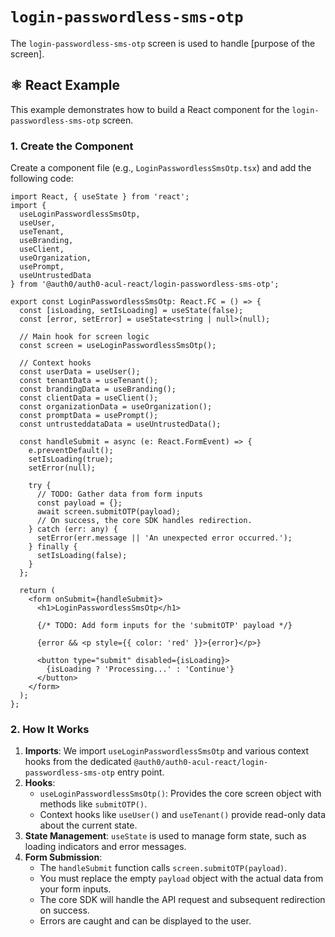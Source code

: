 # `login-passwordless-sms-otp`

The `login-passwordless-sms-otp` screen is used to handle [purpose of the screen].

## ⚛️ React Example

This example demonstrates how to build a React component for the `login-passwordless-sms-otp` screen.

### 1. Create the Component

Create a component file (e.g., `LoginPasswordlessSmsOtp.tsx`) and add the following code:

```tsx
import React, { useState } from 'react';
import {
  useLoginPasswordlessSmsOtp,
  useUser,
  useTenant,
  useBranding,
  useClient,
  useOrganization,
  usePrompt,
  useUntrustedData
} from '@auth0/auth0-acul-react/login-passwordless-sms-otp';

export const LoginPasswordlessSmsOtp: React.FC = () => {
  const [isLoading, setIsLoading] = useState(false);
  const [error, setError] = useState<string | null>(null);

  // Main hook for screen logic
  const screen = useLoginPasswordlessSmsOtp();

  // Context hooks
  const userData = useUser();
  const tenantData = useTenant();
  const brandingData = useBranding();
  const clientData = useClient();
  const organizationData = useOrganization();
  const promptData = usePrompt();
  const untrusteddataData = useUntrustedData();

  const handleSubmit = async (e: React.FormEvent) => {
    e.preventDefault();
    setIsLoading(true);
    setError(null);

    try {
      // TODO: Gather data from form inputs
      const payload = {};
      await screen.submitOTP(payload);
      // On success, the core SDK handles redirection.
    } catch (err: any) {
      setError(err.message || 'An unexpected error occurred.');
    } finally {
      setIsLoading(false);
    }
  };

  return (
    <form onSubmit={handleSubmit}>
      <h1>LoginPasswordlessSmsOtp</h1>

      {/* TODO: Add form inputs for the 'submitOTP' payload */}

      {error && <p style={{ color: 'red' }}>{error}</p>}

      <button type="submit" disabled={isLoading}>
        {isLoading ? 'Processing...' : 'Continue'}
      </button>
    </form>
  );
};
```

### 2. How It Works

1.  **Imports**: We import `useLoginPasswordlessSmsOtp` and various context hooks from the dedicated `@auth0/auth0-acul-react/login-passwordless-sms-otp` entry point.
2.  **Hooks**:
    *   `useLoginPasswordlessSmsOtp()`: Provides the core screen object with methods like `submitOTP()`.
    *   Context hooks like `useUser()` and `useTenant()` provide read-only data about the current state.
3.  **State Management**: `useState` is used to manage form state, such as loading indicators and error messages.
4.  **Form Submission**:
    *   The `handleSubmit` function calls `screen.submitOTP(payload)`.
    *   You must replace the empty `payload` object with the actual data from your form inputs.
    *   The core SDK will handle the API request and subsequent redirection on success.
    *   Errors are caught and can be displayed to the user.
